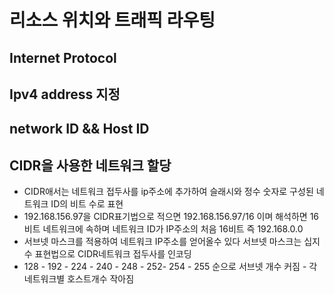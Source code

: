 # 리소스 위치와 트래픽 라우팅
## Internet Protocol
## Ipv4 address 지정
## network ID && Host ID
## CIDR을 사용한 네트워크 할당
- CIDR애서는 네트워크 접두사를 ip주소에 추가하여 슬래시와 정수 숫자로 구성된 네트워크 ID의 비트 수로 표현
- 192.168.156.97을 CIDR표기법으로 적으면 192.168.156.97/16 이며 해석하면 16비트 네트워크에 속하며 네트워크 ID가 IP주소의 처음 16비트 즉 192.168.0.0
- 서브넷 마스크를 적용하여 네트워크 IP주소를 얻어올수 있다 서브넷 마스크는 십지수 표현법으로 CIDR네트워크 접두사를 인코딩
- 128 - 192 - 224 - 240 - 248 - 252- 254 - 255 순으로 서브넷 개수 커짐 - 각 네트워크별 호스트개수 작아짐